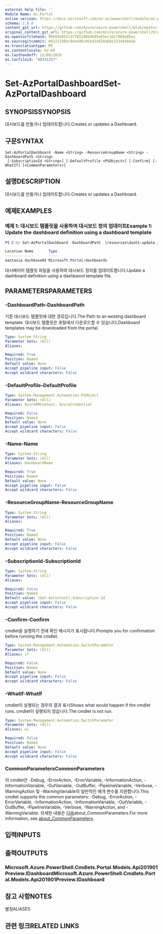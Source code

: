```yaml
---
external help file: ''
Module Name: Az.Portal
online version: https://docs.microsoft.com/en-us/powershell/module/az.portal/set-azportaldashboard
schema: 2.0.0
content_git_url: https://github.com/Azure/azure-powershell/blob/master/src/Portal/help/Set-AzPortalDashboard.md
original_content_git_url: https://github.com/Azure/azure-powershell/blob/master/src/Portal/help/Set-AzPortalDashboard.md
ms.openlocfilehash: 60569a05fc3770119844b05e65ec3dc7989a85ec
ms.sourcegitcommit: 04221336bc9eed46c05ed1e828a6811534d4b4ab
ms.translationtype: MT
ms.contentlocale: ko-KR
ms.lasthandoff: 12/08/2020
ms.locfileid: "98331257"
---
```

# <span data-ttu-id="da0bb-101">Set-AzPortalDashboard</span><span class="sxs-lookup"><span data-stu-id="da0bb-101">Set-AzPortalDashboard</span></span>

## <span data-ttu-id="da0bb-102">SYNOPSIS</span><span class="sxs-lookup"><span data-stu-id="da0bb-102">SYNOPSIS</span></span>
<span data-ttu-id="da0bb-103">대시보드를 만들거나 업데이트합니다.</span><span class="sxs-lookup"><span data-stu-id="da0bb-103">Creates or updates a Dashboard.</span></span>

## <span data-ttu-id="da0bb-104">구문</span><span class="sxs-lookup"><span data-stu-id="da0bb-104">SYNTAX</span></span>

```
Set-AzPortalDashboard -Name <String> -ResourceGroupName <String> -DashboardPath <String>
 [-SubscriptionId <String>] [-DefaultProfile <PSObject>] [-Confirm] [-WhatIf] [<CommonParameters>]
```

## <span data-ttu-id="da0bb-105">설명</span><span class="sxs-lookup"><span data-stu-id="da0bb-105">DESCRIPTION</span></span>
<span data-ttu-id="da0bb-106">대시보드를 만들거나 업데이트합니다.</span><span class="sxs-lookup"><span data-stu-id="da0bb-106">Creates or updates a Dashboard.</span></span>

## <span data-ttu-id="da0bb-107">예제</span><span class="sxs-lookup"><span data-stu-id="da0bb-107">EXAMPLES</span></span>

### <span data-ttu-id="da0bb-108">예제 1: 대시보드 템플릿을 사용하여 대시보드 정의 업데이트</span><span class="sxs-lookup"><span data-stu-id="da0bb-108">Example 1: Update the dashboard definition using a dashboard template</span></span>
```powershell
PS C:\> Set-AzPortalDashboard -DashboardPath .\resources\dash1-update.json -ResourceGroupName my-rg -DashboardName dashbase03

Location Name       Type
-------- ----       ----
eastasia dashbase03 Microsoft.Portal/dashboards
```

<span data-ttu-id="da0bb-109">대시베이어 템플릿 파일을 사용하여 대시보드 정의를 업데이트합니다.</span><span class="sxs-lookup"><span data-stu-id="da0bb-109">Update a dashboard definition using a dashbaord template file.</span></span>

## <span data-ttu-id="da0bb-110">PARAMETERS</span><span class="sxs-lookup"><span data-stu-id="da0bb-110">PARAMETERS</span></span>

### <span data-ttu-id="da0bb-111">-DashboardPath</span><span class="sxs-lookup"><span data-stu-id="da0bb-111">-DashboardPath</span></span>
<span data-ttu-id="da0bb-112">기존 대시보드 템플릿에 대한 경로입니다.</span><span class="sxs-lookup"><span data-stu-id="da0bb-112">The Path to an existing dashboard template.</span></span>
<span data-ttu-id="da0bb-113">대시보드 템플릿은 포털에서 다운로드할 수 있습니다.</span><span class="sxs-lookup"><span data-stu-id="da0bb-113">Dashboard templates may be downloaded from the portal.</span></span>

```yaml
Type: System.String
Parameter Sets: (All)
Aliases:

Required: True
Position: Named
Default value: None
Accept pipeline input: False
Accept wildcard characters: False
```

### <span data-ttu-id="da0bb-114">-DefaultProfile</span><span class="sxs-lookup"><span data-stu-id="da0bb-114">-DefaultProfile</span></span>


```yaml
Type: System.Management.Automation.PSObject
Parameter Sets: (All)
Aliases: AzureRMContext, AzureCredential

Required: False
Position: Named
Default value: None
Accept pipeline input: False
Accept wildcard characters: False
```

### <span data-ttu-id="da0bb-115">-Name</span><span class="sxs-lookup"><span data-stu-id="da0bb-115">-Name</span></span>


```yaml
Type: System.String
Parameter Sets: (All)
Aliases: DashboardName

Required: True
Position: Named
Default value: None
Accept pipeline input: False
Accept wildcard characters: False
```

### <span data-ttu-id="da0bb-116">-ResourceGroupName</span><span class="sxs-lookup"><span data-stu-id="da0bb-116">-ResourceGroupName</span></span>


```yaml
Type: System.String
Parameter Sets: (All)
Aliases:

Required: True
Position: Named
Default value: None
Accept pipeline input: False
Accept wildcard characters: False
```

### <span data-ttu-id="da0bb-117">-SubscriptionId</span><span class="sxs-lookup"><span data-stu-id="da0bb-117">-SubscriptionId</span></span>


```yaml
Type: System.String
Parameter Sets: (All)
Aliases:

Required: False
Position: Named
Default value: (Get-AzContext).Subscription.Id
Accept pipeline input: False
Accept wildcard characters: False
```

### <span data-ttu-id="da0bb-118">-Confirm</span><span class="sxs-lookup"><span data-stu-id="da0bb-118">-Confirm</span></span>
<span data-ttu-id="da0bb-119">cmdlet을 실행하기 전에 확인 메시지가 표시됩니다.</span><span class="sxs-lookup"><span data-stu-id="da0bb-119">Prompts you for confirmation before running the cmdlet.</span></span>

```yaml
Type: System.Management.Automation.SwitchParameter
Parameter Sets: (All)
Aliases: cf

Required: False
Position: Named
Default value: None
Accept pipeline input: False
Accept wildcard characters: False
```

### <span data-ttu-id="da0bb-120">-WhatIf</span><span class="sxs-lookup"><span data-stu-id="da0bb-120">-WhatIf</span></span>
<span data-ttu-id="da0bb-121">cmdlet이 실행되는 경우의 결과 표시</span><span class="sxs-lookup"><span data-stu-id="da0bb-121">Shows what would happen if the cmdlet runs.</span></span>
<span data-ttu-id="da0bb-122">cmdlet이 실행되지 않습니다.</span><span class="sxs-lookup"><span data-stu-id="da0bb-122">The cmdlet is not run.</span></span>

```yaml
Type: System.Management.Automation.SwitchParameter
Parameter Sets: (All)
Aliases: wi

Required: False
Position: Named
Default value: None
Accept pipeline input: False
Accept wildcard characters: False
```

### <span data-ttu-id="da0bb-123">CommonParameters</span><span class="sxs-lookup"><span data-stu-id="da0bb-123">CommonParameters</span></span>
<span data-ttu-id="da0bb-124">이 cmdlet은 -Debug, -ErrorAction, -ErrorVariable, -InformationAction, -InformationVariable, -OutVariable, -OutBuffer, -PipelineVariable, -Verbose, -WarningAction 및 -WarningVariable의 일반적인 매개 변수를 지원합니다.</span><span class="sxs-lookup"><span data-stu-id="da0bb-124">This cmdlet supports the common parameters: -Debug, -ErrorAction, -ErrorVariable, -InformationAction, -InformationVariable, -OutVariable, -OutBuffer, -PipelineVariable, -Verbose, -WarningAction, and -WarningVariable.</span></span> <span data-ttu-id="da0bb-125">자세한 내용은 [다음](http://go.microsoft.com/fwlink/?LinkID=113216)about_CommonParameters.</span><span class="sxs-lookup"><span data-stu-id="da0bb-125">For more information, see [about_CommonParameters](http://go.microsoft.com/fwlink/?LinkID=113216).</span></span>

## <span data-ttu-id="da0bb-126">입력</span><span class="sxs-lookup"><span data-stu-id="da0bb-126">INPUTS</span></span>

## <span data-ttu-id="da0bb-127">출력</span><span class="sxs-lookup"><span data-stu-id="da0bb-127">OUTPUTS</span></span>

### <span data-ttu-id="da0bb-128">Microsoft.Azure.PowerShell.Cmdlets.Portal.Models.Api201901Preview.IDashboard</span><span class="sxs-lookup"><span data-stu-id="da0bb-128">Microsoft.Azure.PowerShell.Cmdlets.Portal.Models.Api201901Preview.IDashboard</span></span>

## <span data-ttu-id="da0bb-129">참고 사항</span><span class="sxs-lookup"><span data-stu-id="da0bb-129">NOTES</span></span>

<span data-ttu-id="da0bb-130">별칭</span><span class="sxs-lookup"><span data-stu-id="da0bb-130">ALIASES</span></span>

## <span data-ttu-id="da0bb-131">관련 링크</span><span class="sxs-lookup"><span data-stu-id="da0bb-131">RELATED LINKS</span></span>

